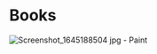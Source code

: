 # Books


![Screenshot_1645188504 jpg - Paint](https://user-images.githubusercontent.com/53065263/154687519-a6fdd05f-5e2e-4339-933d-a70cd887e203.jpg)
